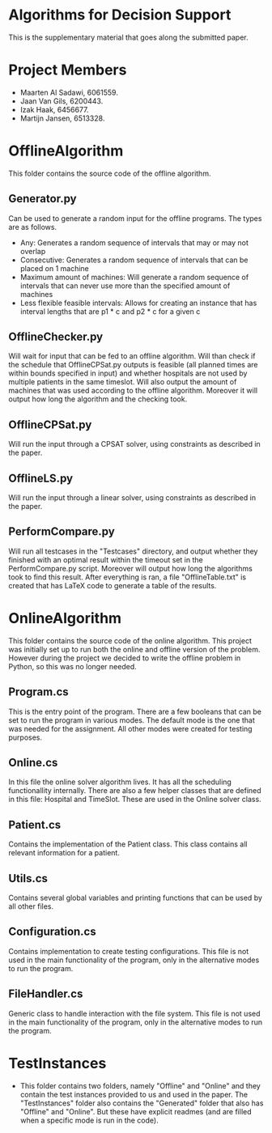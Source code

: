 # Algorithms for Decision Support
This is the supplementary material that goes along the submitted paper. 

# Project Members
- Maarten Al Sadawi, 6061559.
- Jaan Van Gils, 6200443.
- Izak Haak, 6456677.
- Martijn Jansen, 6513328.

# OfflineAlgorithm
This folder contains the source code of the offline algorithm.
## Generator.py
Can be used to generate a random input for the offline programs. The types are as follows.
- Any: Generates a random sequence of intervals that may or may not overlap
- Consecutive: Generates a random sequence of intervals that can be placed on 1 machine
- Maximum amount of machines: Will generate a random sequence of intervals that can never use more than the specified amount of machines
- Less flexible feasible intervals: Allows for creating an instance that has interval lengths that are p1 * c and p2 * c for a given c
## OfflineChecker.py
Will wait for input that can be fed to an offline algorithm. Will than check if the schedule that OfflineCPSat.py outputs is feasible (all planned times are within bounds specified in input) and whether hospitals are not used by multiple patients in the same timeslot. Will also output the amount of machines that was used according to the offline algorithm.
Moreover it will output how long the algorithm and the checking took.
## OfflineCPSat.py
Will run the input through a CPSAT solver, using constraints as described in the paper.
## OfflineLS.py
Will run the input through a linear solver, using constraints as described in the paper.
## PerformCompare.py
Will run all testcases in the "Testcases" directory, and output whether they finished with an optimal result within the timeout set in the PerformCompare.py script. Moreover will output how long the algorithms took to find this result. After everything is ran, a file "OfflineTable.txt" is created that has LaTeX code to generate a table of the results.

# OnlineAlgorithm
This folder contains the source code of the online algorithm. This project was initially set up to run both the online and offline version of the problem. However during the project we decided to write the offline problem in Python, so this was no longer needed.
## Program.cs
This is the entry point of the program. There are a few booleans that can be set to run the program in various modes. The default mode is the one that was needed for the assignment. All other modes were created for testing purposes.
## Online.cs
In this file the online solver algorithm lives. It has all the scheduling functionallity internally. There are also a few helper classes that are defined in this file: Hospital and TimeSlot. These are used in the Online solver class.
## Patient.cs
Contains the implementation of the Patient class. This class contains all relevant information for a patient.
## Utils.cs
Contains several global variables and printing functions that can be used by all other files.
## Configuration.cs
Contains implementation to create testing configurations. This file is not used in the main functionality of the program, only in the alternative modes to run the program.
## FileHandler.cs
Generic class to handle interaction with the file system. This file is not used in the main functionality of the program, only in the alternative modes to run the program.

# TestInstances
- This folder contains two folders, namely "Offline" and "Online" and they contain the test instances provided to us and used in the paper. The "TestInstances" folder also contains the "Generated" folder that also has "Offline" and "Online". But these have explicit readmes (and are filled when a specific mode is run in the code).
